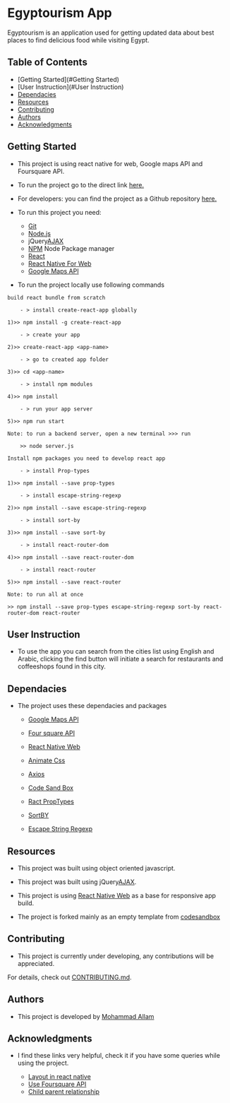 # Egyptourism App
Egyptourism is an application used for getting updated data about best places to find delicious food while visiting Egypt.

## Table of Contents

* [Getting Started](#Getting Started)
* [User Instruction](#User Instruction)
* [Dependacies](#Dependacies)
* [Resources](#Resources)
* [Contributing](#contributing)
* [Authors](#Authors)
* [Acknowledgments](#Acknowledgments)

## Getting Started

*   This project is using react native for web, Google maps API and Foursquare API.

*   To run the project go to the direct link [here.](https://uodeeb.github.io/Egyptourism-app/)

*   For developers: you can find the project as a Github repository [here.](https://github.com/uodeeb/Egyptourism-app/)

* To run this project you need:
    - [Git](https://git-scm.com/downloads)
    - [Node.js](https://nodejs.org/en/download/)
    - jQuery[AJAX](http://api.jquery.com/jquery.ajax/)
    - [NPM](https://www.npmjs.com/) Node Package manager
    - [React](https://reactjs.org/)
    - [React Native For Web](https://github.com/necolas/react-native-web)
    - [Google Maps API](https://developers.google.com/maps/documentation)

* To run the project locally use following commands
``` 
build react bundle from scratch

	- > install create-react-app globally

1)>> npm install -g create-react-app

	- > create your app

2)>> create-react-app <app-name>

    - > go to created app folder

3)>> cd <app-name>

	- > install npm modules

4)>> npm install 

	- > run your app server

5)>> npm run start

Note: to run a backend server, open a new terminal >>> run 
	
    >> node server.js

Install npm packages you need to develop react app

	- > install Prop-types

1)>> npm install --save prop-types

    - > install escape-string-regexp

2)>> npm install --save escape-string-regexp
	
    - > install sort-by

3)>> npm install --save sort-by

    - > install react-router-dom
    
4)>> npm install --save react-router-dom
	
    - > install react-router

5)>> npm install --save react-router

Note: to run all at once

>> npm install --save prop-types escape-string-regexp sort-by react-router-dom react-router

``` 

## User Instruction
  
* To use the app you can search from the cities list using English and Arabic, clicking the find button will initiate a search for restaurants and coffeeshops found in this city.

## Dependacies

* The project uses these dependacies and packages

    - [Google Maps API](https://developers.google.com/maps/documentation)

    - [Four square API](https://foursquare.com/)
    
    - [React Native Web](https://github.com/necolas/react-native-web)

    - [Animate Css](https://github.com/daneden/animate.css/)

    - [Axios](https://github.com/axios/axios)

    - [Code Sand Box](https://codesandbox.io/)

    - [Ract PropTypes](https://www.npmjs.com/package/prop-types)

    - [SortBY](https://www.npmjs.com/package/sort-by)

    - [Escape String Regexp](https://www.npmjs.com/package/escape-string-regexp)


## Resources

*   This project was built using object oriented javascript.

*   This project was built using jQuery[AJAX](http://api.jquery.com/jquery.ajax/).

*   This project is using [React Native Web](https://github.com/necolas/react-native-web) as a base for responsive app build.

* The project is forked mainly as an empty template from [codesandbox](https://codesandbox.io/)

## Contributing

*   This project is currently under developing, any contributions will be appreciated.
    
For details, check out [CONTRIBUTING.md](CONTRIBUTING.md).

## Authors

*   This project is developed by [Mohammad Allam](https://www.linkedin.com/in/mohammadallammemix/)

## Acknowledgments

*  I find these links very helpful, check it if you have some queries while using the project.

    -   [Layout in react native](https://www.youtube.com/watch?v=9jUtm-GokZI&t=603s)
    -   [Use Foursquare API](https://www.youtube.com/watch?v=MEzcDiA6shM)
    -  [Child parent relationship](https://www.youtube.com/watch?v=dyL99ACQfsM)
 
